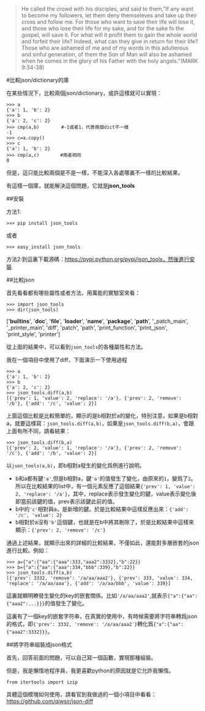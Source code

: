 >He called the crowd with his disciples, and said to them,"If any want to become my followers, let them deny themseleves and take up their cross and follow me. For those who want to save their life will lose it, and those who lose their life for my sake, and for the sake fo the gospel, will save it. For what will it profit them to gain the whole world and forfeit their life? Indeed, what can they give in return for their life? Those who are ashamed of me and of my words in this adulterous and sinful generation, of them the Son of Man will also be ashamed when he comes in the glory of his Father with the holy angels."(MARK 9:34-38)

#比較json/dictionary的庫

在某些情況下，比較兩個json/dictionary，或許這樣就可以實現：

    >>> a
    {'a': 1, 'b': 2}
    >>> b
    {'a': 2, 'c': 2}
    >>> cmp(a,b)        #-1或者1，代表兩個dict不一樣
    -1
    >>> c=a.copy()
    >>> c
    {'a': 1, 'b': 2}
    >>> cmp(a,c)　      #兩者相同
    0

但是，這只能比較兩個是不是一樣，不能深入各處哪裏不一樣的比較結果。

有這樣一個庫，就能解決這個問題，它就是**json_tools**

##安裝

方法1:

    >>> pip install json_tools

或者

    >>> easy_install json_tools

方法2:到這裏下載源碼：https://pypi.python.org/pypi/json_tools，然後進行安裝

##比較json

首先看看都有哪些屬性或者方法，用萬能的實驗室來看：

    >>> import json_tools
    >>> dir(json_tools)
['__builtins__', '__doc__', '__file__', '__loader__', '__name__', '__package__', '__path__', '_patch_main', '_printer_main', 'diff', 'patch', 'path', 'print_function', 'print_json', 'print_style', 'printer']

從上面的結果中，可以看到`json_tools`的各種屬性和方法。

我在一個項目中使用了diff，下面演示一下使用過程

    >>> a
    {'a': 1, 'b': 2}
    >>> b
    {'a': 2, 'c': 2}
    >>> json_tools.diff(a,b)
    [{'prev': 1, 'value': 2, 'replace': '/a'}, {'prev': 2, 'remove': '/b'}, {'add': '/c', 'value': 2}]

上面這個比較是比較簡單的，顯示的是b相對於a的變化，特別注意，如果是b相對a，就要這樣寫：`json_tools.diff(a,b)`，如果是`json_tools.diff(b,a)`，會跟上面有所不同，請看結果：

    >>> json_tools.diff(b,a)
    [{'prev': 2, 'value': 1, 'replace': '/a'}, {'prev': 2, 'remove': '/c'}, {'add': '/b', 'value': 2}]

以`json_tools(a,b)`，即b相對a發生的變化爲例進行說明。

- b和a都有鍵`'a'`,但是b相對a，鍵`'a'`的值發生了變化，由原來的`1`，變爲了`2`。所以在比較結果的list中，有一個元素反應了這個結果`{'prev': 1, 'value': 2, 'replace': '/a'}`，其中，replace表示發生變化的鍵，value表示變化後即當前該鍵的值，prev表示該鍵此前的值。
- b中的`'c'`相對與a，是新增的鍵。於是比較結果中這樣反應出來：`{'add': '/c', 'value': 2}`
- b相對於a沒有`'b'`這個鍵，也就是在b中將其刪除了，於是比較結果中這樣來顯示：`{'prev': 2, 'remove': '/c'}`

通過上述結果，就顯示出來的詳細的比較結果，不僅如此，還能對多層嵌套的json進行比較。例如：

    >>> a={"a":{"aa":{"aaa":333,"aaa2":3332},"b":22}}
    >>> b={"a":{"aa":{"aaa":334,"bbb":339},"b":22}}
    >>> json_tools.diff(a,b)
    [{'prev': 3332, 'remove': '/a/aa/aaa2'}, {'prev': 333, 'value': 334, 'replace': '/a/aa/aaa'}, {'add': '/a/aa/bbb', 'value': 339}]

這裏就顯明瞭發生變化的key的嵌套關係。比如`'/a/aa/aaa2'`,就表示`{"a":{"aa":{"aaa2":...}}}`的值發生了變化。

這裏有了一個key的嵌套字符串，在真實的使用中，有時候需要將字符串轉爲json的格式，即`{'prev': 3332, 'remove': '/a/aa/aaa2'}`轉化爲`{"a":{"aa":{"aaa2":3332}}}`。

##將字符串組裝成json格式

首先，回答前面的問題，可以自己寫一個函數，實現那種組裝。

但是，我是懶惰地程序員，我更喜歡python的原因就是它允許我懶惰。

    from itertools import izip

具體這個模塊如何使用，請看官到我做過的一個小項目中看看：https://github.com/qiwsir/json-diff
